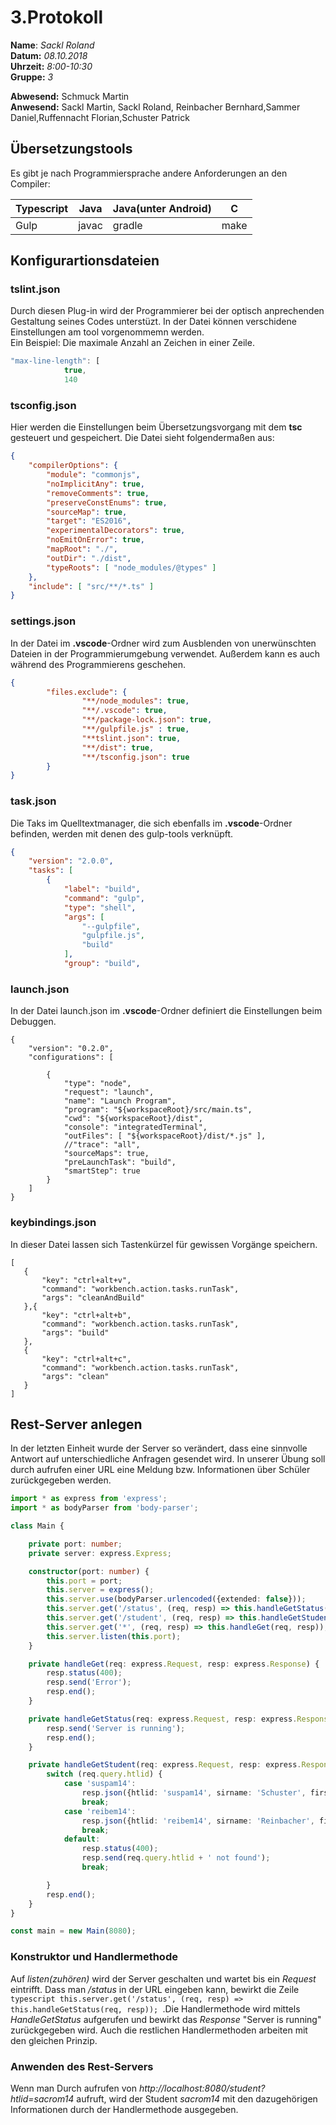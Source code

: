 # 3.Protokoll  
  
  **Name**:  *Sackl Roland*  
  **Datum:** *08.10.2018*  
  **Uhrzeit:** *8:00-10:30*  
  **Gruppe:** *3*  
  
  **Abwesend:** Schmuck Martin  
  **Anwesend:**   Sackl Martin, Sackl Roland, Reinbacher Bernhard,Sammer Daniel,Ruffennacht Florian,Schuster Patrick
   

## Übersetzungstools  
Es gibt je nach Programmiersprache andere Anforderungen an den Compiler:

Typescript | Java | Java(unter Android) | C  
---------- | ---- | ------------------- | -  
Gulp | javac | gradle | make   
 

## Konfigurartionsdateien  

### tslint.json   
Durch diesen Plug-in wird der Programmierer bei der optisch anprechenden Gestaltung seines Codes unterstüzt.   In der Datei können verschidene Einstellungen am tool vorgenommemn werden.  
Ein Beispiel: Die maximale Anzahl an Zeichen in einer Zeile.

```javascript  
"max-line-length": [
            true,
            140  
```  


### tsconfig.json
Hier werden die Einstellungen beim Übersetzungsvorgang mit dem **tsc** gesteuert und gespeichert. 
Die Datei sieht folgendermaßen aus:
```json
{
    "compilerOptions": {
        "module": "commonjs",
        "noImplicitAny": true,
        "removeComments": true,
        "preserveConstEnums": true,
        "sourceMap": true,
        "target": "ES2016",
        "experimentalDecorators": true,
        "noEmitOnError": true,
        "mapRoot": "./",
        "outDir": "./dist",
        "typeRoots": [ "node_modules/@types" ]
    },
    "include": [ "src/**/*.ts" ]
}
```



### settings.json
 In der Datei im **.vscode**-Ordner wird zum Ausblenden von unerwünschten Dateien in der Programmierumgebung verwendet. Außerdem kann es auch während des Programmierens geschehen.

```json
{
        "files.exclude": {
                "**/node_modules": true,
                "**/.vscode": true,
                "**/package-lock.json": true,
                "**/gulpfile.js" : true,
                "**tslint.json": true,
                "**/dist": true,
                "**/tsconfig.json": true
        }
}
```





### task.json
Die Taks im Quelltextmanager, die sich ebenfalls im **.vscode**-Ordner befinden, werden mit denen des gulp-tools verknüpft.  

```json
{
    "version": "2.0.0",
    "tasks": [
        {
            "label": "build",
            "command": "gulp",
            "type": "shell",
            "args": [
                "--gulpfile",
                "gulpfile.js",
                "build"
            ],
            "group": "build",
```



### launch.json
In der Datei launch.json im **.vscode**-Ordner definiert die Einstellungen beim Debuggen.

```
{
    "version": "0.2.0",
    "configurations": [

        {
            "type": "node",
            "request": "launch",
            "name": "Launch Program",
            "program": "${workspaceRoot}/src/main.ts",
            "cwd": "${workspaceRoot}/dist",
            "console": "integratedTerminal",
            "outFiles": [ "${workspaceRoot}/dist/*.js" ],
            //"trace": "all",
            "sourceMaps": true,
            "preLaunchTask": "build",
            "smartStep": true
        }
    ]
}  
```

### keybindings.json
In dieser Datei lassen sich Tastenkürzel für gewissen Vorgänge speichern.
 ```
 [
    {
        "key": "ctrl+alt+v",
        "command": "workbench.action.tasks.runTask",
        "args": "cleanAndBuild"
    },{
        "key": "ctrl+alt+b",
        "command": "workbench.action.tasks.runTask",
        "args": "build"
    },
    {
        "key": "ctrl+alt+c",
        "command": "workbench.action.tasks.runTask",
        "args": "clean"
    }
]
```
## Rest-Server anlegen

In der letzten Einheit wurde der Server so verändert, dass eine sinnvolle Antwort auf unterschiedliche Anfragen gesendet wird. In unserer Übung soll durch aufrufen einer URL eine Meldung bzw. Informationen über Schüler zurückgegeben werden.  

```  typescript  
import * as express from 'express';
import * as bodyParser from 'body-parser';

class Main {

    private port: number;
    private server: express.Express;

    constructor(port: number) {
        this.port = port;
        this.server = express();
        this.server.use(bodyParser.urlencoded({extended: false}));
        this.server.get('/status', (req, resp) => this.handleGetStatus(req, resp));
        this.server.get('/student', (req, resp) => this.handleGetStudent(req, resp));
        this.server.get('*', (req, resp) => this.handleGet(req, resp));
        this.server.listen(this.port);
    }

    private handleGet(req: express.Request, resp: express.Response) {
        resp.status(400);
        resp.send('Error');
        resp.end();
    }

    private handleGetStatus(req: express.Request, resp: express.Response) {
        resp.send('Server is running');
        resp.end();
    }

    private handleGetStudent(req: express.Request, resp: express.Response) {
        switch (req.query.htlid) {
            case 'suspam14':
                resp.json({htlid: 'suspam14', sirname: 'Schuster', firstname: 'Patrick'});
                break;
            case 'reibem14':
                resp.json({htlid: 'reibem14', sirname: 'Reinbacher', firstname: 'Bernhard'});
                break;
            default:
                resp.status(400);
                resp.send(req.query.htlid + ' not found');
                break;

        }
        resp.end();
    }
}

const main = new Main(8080);  
```  

### Konstruktor und Handlermethode  

Auf *listen(zuhören)* wird der Server geschalten und wartet bis ein *Request* eintrifft. Dass man */status* in der URL eingeben kann, bewirkt die Zeile ```typescript this.server.get('/status', (req, resp) => this.handleGetStatus(req, resp)); ```.Die Handlermethode  wird mittels *HandleGetStatus* aufgerufen und bewirkt das *Response* "Server is running" zurückgegeben wird. Auch die restlichen Handlermethoden arbeiten mit den gleichen Prinzip.   

### Anwenden des Rest-Servers  
Wenn man Durch aufrufen von *http://localhost:8080/student?htlid=sacrom14* aufruft, wird der Student *sacrom14* mit den dazugehörigen Informationen durch der Handlermethode ausgegeben.  
   
